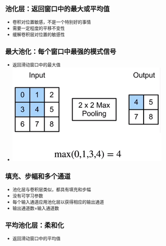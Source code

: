 ## 池化层：返回窗口中的最大或平均值

- 卷积对位置敏感，不是一个特别好的事情
- 需要一定程度的平移不变性
- 缓解卷积层对位置的敏感性

## 最大池化：每个窗口中最强的模式信号

- 返回滑动窗口中的最大值
- ![11.13](img/11.13.png)

## 填充、步幅和多个通道

- 池化层与卷积层类似，都具有填充和步幅
- 没有可学习参数
- 每个输入通道应用池化层以获得相应的输出通道
- 输出通道数=输入通道数

## 平均池化层：柔和化

- 返回滑动窗口中的平均值